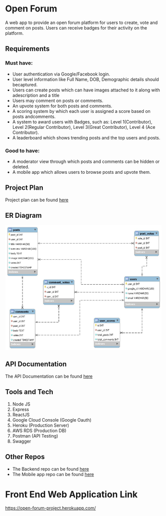 #  Open Forum

A web app to provide an open forum platform for users to create, vote and comment on posts. Users can receive badges for their activity on the platform.

## Requirements


### Must have:

* User authentication via Google/Facebook login.
* User level information like Full Name, DOB, Demographic details should becaptured.
* Users can create posts which can have images attached to it along with adescription and a title
* Users may comment on posts or comments.
* An upvote system for both posts and comments.
* A scoring system by which each user is assigned a score based on posts andcomments.
* A system to award users with Badges, such as: Level 1(Contributor), Level 2(Regular Contributor), Level 3(Great Contributor), Level 4 (Ace Contributor).
* A leaderboard which shows trending posts and the top users and posts.

### Good to have:

* A moderator view through which posts and comments can be hidden or deleted.
* A mobile app which allows users to browse posts and upvote them.


## Project Plan

Project plan can be found [here](https://docs.google.com/spreadsheets/d/1SKJNLOZGpvVnqldEJKK9pxMmJqVg8l0btvd9S8mqVsA/edit?usp=sharing)


## ER Diagram

![ER Diagram](ER_diagram.jpeg)

## API Documentation

The API Documentation can be found [here](https://app.swaggerhub.com/apis-docs/Suhas-C-V/OPEN_FORUM_WEB_API/1.0.0#/)


## Tools and Tech

1. Node JS
2. Express
3. ReactJS
3. Google Cloud Console (Google Oauth)
2. Heroku (Production Server)
3. AWS RDS (Production DB)
4. Postman (API Testing)
5. Swagger


## Other Repos

* The Backend repo can be found [here](https://github.com/Suhas-C-V/Open-Forum-WebApp)
* The Mobile app repo can be found [here](https://github.com/RohitBernard/Open-Forum-iOS)

# Front End Web Application Link

https://open-forum-project.herokuapp.com/







